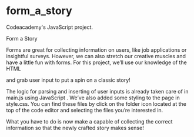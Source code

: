 # form_a_story
Codeacademy's JavaScript project.

Form a Story

Forms are great for collecting information on users, like job applications or insightful surveys. 
However, we can also stretch our creative muscles and have a little fun with forms. 
For this project, we’ll use our knowledge of the HTML <form> and grab user input to put a spin on a classic story!

The logic for parsing and inserting of user inputs is already taken care of in main.js using JavaScript . 
We’ve also added some styling to the page in style.css. 
You can find these files by click on the folder icon located at the top of the code editor and selecting the files you’re interested in.

What you have to do is now make a <form> capable of collecting the correct information so that the newly crafted story makes sense!